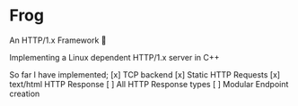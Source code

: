 # Frog
An HTTP/1.x Framework 🐸

Implementing a Linux dependent HTTP/1.x server in C++

So far I have implemented;
[x] TCP backend
[x] Static HTTP Requests
[x] text/html HTTP Response
[ ] All HTTP Response types
[ ] Modular Endpoint creation
